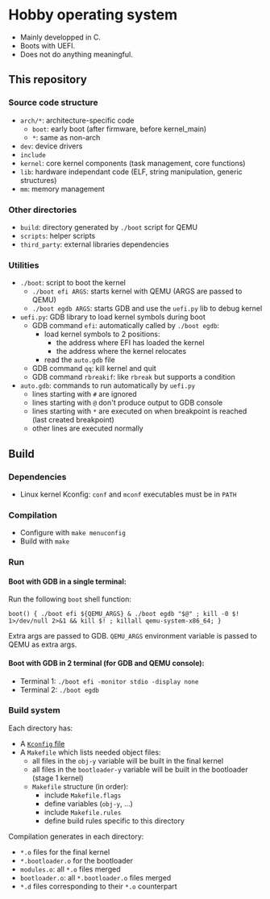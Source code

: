 # Hobby operating system

 - Mainly developped in C.
 - Boots with UEFI.
 - Does not do anything meaningful.

## This repository

### Source code structure

 - `arch/*`: architecture-specific code
   - `boot`: early boot (after firmware, before kernel_main)
   - `*`: same as non-arch
 - `dev`: device drivers
 - `include`
 - `kernel`: core kernel components (task management, core functions)
 - `lib`: hardware independant code (ELF, string manipulation, generic
   structures)
 - `mm`: memory management

### Other directories

 - `build`: directory generated by `./boot` script for QEMU
 - `scripts`: helper scripts
 - `third_party`: external libraries dependencies

### Utilities

 - `./boot`: script to boot the kernel
   - `./boot efi ARGS`: starts kernel with QEMU (ARGS are passed to QEMU)
   - `./boot egdb ARGS`: starts GDB and use the `uefi.py` lib to debug kernel
 - `uefi.py`: GDB library to load kernel symbols during boot
   - GDB command `efi`: automatically called by `./boot egdb`:
     - load kernel symbols to 2 positions:
       - the address where EFI has loaded the kernel
       - the address where the kernel relocates
     - read the `auto.gdb` file
   - GDB command `qq`: kill kernel and quit
   - GDB command `rbreakif`: like `rbreak` but supports a condition
 - `auto.gdb`: commands to run automatically by `uefi.py`
   - lines starting with `#` are ignored
   - lines starting with `@` don't produce output to GDB console
   - lines starting with `*` are executed on when breakpoint is reached
     (last created breakpoint)
   - other lines are executed normally

## Build

### Dependencies

 - Linux kernel Kconfig: `conf` and `mconf` executables must be in `PATH`

### Compilation

 - Configure with `make menuconfig`
 - Build with `make`

### Run

#### Boot with GDB in a single terminal:

Run the following `boot` shell function:
```
boot() { ./boot efi ${QEMU_ARGS} & ./boot egdb "$@" ; kill -0 $! 1>/dev/null 2>&1 && kill $! ; killall qemu-system-x86_64; }
```
Extra args are passed to GDB.
`QEMU_ARGS` environment variable is passed to QEMU as extra args.

#### Boot with GDB in 2 terminal (for GDB and QEMU console):

 - Terminal 1: `./boot efi -monitor stdio -display none`
 - Terminal 2: `./boot egdb`

### Build system

Each directory has:

 - A [`Kconfig` file](https://www.kernel.org/doc/html/latest/kbuild/kconfig-language.html)
 - A `Makefile` which lists needed object files:
   - all files in the `obj-y` variable will be built in the final kernel
   - all files in the `bootloader-y` variable will be built in the bootloader
     (stage 1 kernel)
   - `Makefile` structure (in order):
     - include `Makefile.flags`
     - define variables (`obj-y`, ...)
     - include `Makefile.rules`
     - define build rules specific to this directory

Compilation generates in each directory:

 - `*.o` files for the final kernel
 - `*.bootloader.o` for the bootloader
 - `modules.o`: all `*.o` files merged
 - `bootloader.o`: all `*.bootloader.o` files merged
 - `*.d` files corresponding to their `*.o` counterpart
